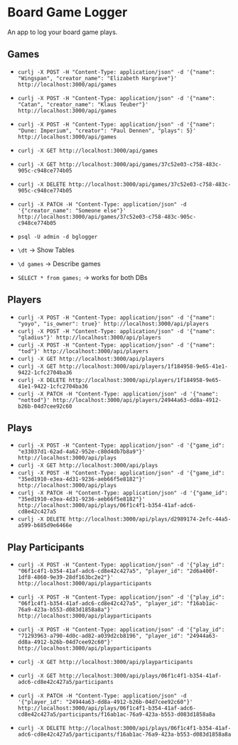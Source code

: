 # Board Game Logger
An app to log your board game plays.

## Games
- `curlj -X POST -H "Content-Type: application/json" -d '{"name": "Wingspan", "creator_name": "Elizabeth Hargrave"}' http://localhost:3000/api/games`
- `curlj -X POST -H "Content-Type: application/json" -d '{"name": "Catan", "creator_name": "Klaus Teuber"}' http://localhost:3000/api/games`
- `curlj -X POST -H "Content-Type: application/json" -d '{"name": "Dune: Imperium", "creator": "Paul Dennen", "plays": 5}' http://localhost:3000/api/games`
- `curlj -X GET http://localhost:3000/api/games`
- `curlj -X GET http://localhost:3000/api/games/37c52e03-c758-483c-905c-c948ce774b05`
- `curlj -X DELETE http://localhost:3000/api/games/37c52e03-c758-483c-905c-c948ce774b05`
- `curlj -X PATCH -H "Content-Type: application/json" -d '{"creator_name": "Someone else"}' http://localhost:3000/api/games/37c52e03-c758-483c-905c-c948ce774b05`

- `psql -U admin -d bglogger`
- `\dt` -> Show Tables
- `\d games` -> Describe games
- `SELECT * from games;` -> works for both DBs

## Players
- `curlj -X POST -H "Content-Type: application/json" -d '{"name": "yoyo", "is_owner": true}' http://localhost:3000/api/players`
- `curlj -X POST -H "Content-Type: application/json" -d '{"name": "gladius"}' http://localhost:3000/api/players`
- `curlj -X POST -H "Content-Type: application/json" -d '{"name": "tod"}' http://localhost:3000/api/players`
- `curlj -X GET http://localhost:3000/api/players`
- `curlj -X GET http://localhost:3000/api/players/1f184958-9e65-41e1-9422-1cfc2704ba36`
- `curlj -X DELETE http://localhost:3000/api/players/1f184958-9e65-41e1-9422-1cfc2704ba36`
- `curlj -X PATCH -H "Content-Type: application/json" -d '{"name": "nottod"}' http://localhost:3000/api/players/24944a63-dd8a-4912-b26b-04d7cee92c60`

## Plays
- `curlj -X POST -H "Content-Type: application/json" -d '{"game_id": "e33037d1-62ad-4a62-952e-c80d4db7b8a9"}' http://localhost:3000/api/plays`
- `curlj -X GET http://localhost:3000/api/plays`
- `curlj -X POST -H "Content-Type: application/json" -d '{"game_id": "35ed1910-e3ea-4d31-9236-aeb66f5e8182"}' http://localhost:3000/api/plays`
- `curlj -X PATCH -H "Content-Type: application/json" -d '{"game_id": "35ed1910-e3ea-4d31-9236-aeb66f5e8182"}' http://localhost:3000/api/plays/06f1c4f1-b354-41af-adc6-cd8e42c427a5`
- `curlj -X DELETE http://localhost:3000/api/plays/d2989174-2efc-44a5-a599-b685d9e6466e`

## Play Participants
- `curlj -X POST -H "Content-Type: application/json" -d '{"play_id": "06f1c4f1-b354-41af-adc6-cd8e42c427a5", "player_id": "2d6a400f-1df8-4860-9e39-28df163bc2e2"}' http://localhost:3000/api/playparticipants`

- `curlj -X POST -H "Content-Type: application/json" -d '{"play_id": "06f1c4f1-b354-41af-adc6-cd8e42c427a5", "player_id": "f16ab1ac-76a9-423a-b553-d083d1858a8a"}' http://localhost:3000/api/playparticipants`

- `curlj -X POST -H "Content-Type: application/json" -d '{"play_id": "71293963-a790-4d0c-ad82-a039d2cb8196", "player_id": "24944a63-dd8a-4912-b26b-04d7cee92c60"}' http://localhost:3000/api/playparticipants`

- `curlj -X GET http://localhost:3000/api/playparticipants`

- `curlj -X GET http://localhost:3000/api/plays/06f1c4f1-b354-41af-adc6-cd8e42c427a5/participants`

- `curlj -X PATCH -H "Content-Type: application/json" -d '{"player_id": "24944a63-dd8a-4912-b26b-04d7cee92c60"}' http://localhost:3000/api/plays/06f1c4f1-b354-41af-adc6-cd8e42c427a5/participants/f16ab1ac-76a9-423a-b553-d083d1858a8a`

- `curlj -X DELETE http://localhost:3000/api/plays/06f1c4f1-b354-41af-adc6-cd8e42c427a5/participants/f16ab1ac-76a9-423a-b553-d083d1858a8a`
